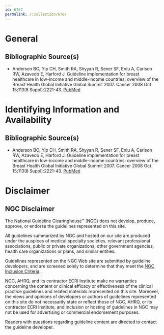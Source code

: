 ```yaml
---
id: 6767
permalink: /:collection/6767
---
```


# General

## Bibliographic Source(s)

- Anderson BO, Yip CH, Smith RA, Shyyan R, Sener SF, Eniu A, Carlson RW, Azavedo E, Harford J. Guideline implementation for breast healthcare in low-income and middle-income countries: overview of the Breast Health Global Initiative Global Summit 2007. Cancer 2008 Oct 15;113(8 Suppl):2221-43. [ PubMed ](http://www.ncbi.nlm.nih.gov/entrez/query.fcgi?cmd=Retrieve&db=pubmed&dopt=Abstract&list_uids=18816619)

# Identifying Information and Availability

## Bibliographic Source(s)

- Anderson BO, Yip CH, Smith RA, Shyyan R, Sener SF, Eniu A, Carlson RW, Azavedo E, Harford J. Guideline implementation for breast healthcare in low-income and middle-income countries: overview of the Breast Health Global Initiative Global Summit 2007. Cancer 2008 Oct 15;113(8 Suppl):2221-43. [ PubMed ](http://www.ncbi.nlm.nih.gov/entrez/query.fcgi?cmd=Retrieve&db=pubmed&dopt=Abstract&list_uids=18816619)

# Disclaimer

## NGC Disclaimer

The National Guideline Clearinghouse™ (NGC) does not develop, produce, approve, or endorse the guidelines represented on this site.

All guidelines summarized by NGC and hosted on our site are produced under the auspices of medical specialty societies, relevant professional associations, public or private organizations, other government agencies, health care organizations or plans, and similar entities.

Guidelines represented on the NGC Web site are submitted by guideline developers, and are screened solely to determine that they meet the [NGC Inclusion Criteria](/help-and-about/summaries/inclusion-criteria).

NGC, AHRQ, and its contractor ECRI Institute make no warranties concerning the content or clinical efficacy or effectiveness of the clinical practice guidelines and related materials represented on this site. Moreover, the views and opinions of developers or authors of guidelines represented on this site do not necessarily state or reflect those of NGC, AHRQ, or its contractor ECRI Institute, and inclusion or hosting of guidelines in NGC may not be used for advertising or commercial endorsement purposes.

Readers with questions regarding guideline content are directed to contact the guideline developer.

